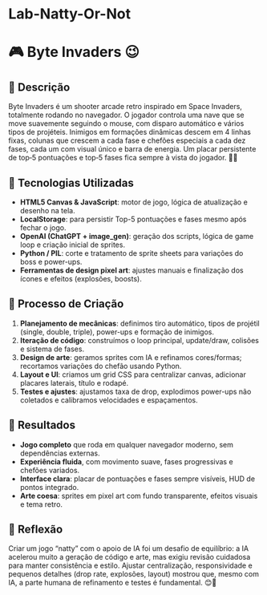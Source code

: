 # Lab-Natty-Or-Not

# 🎮 Byte Invaders 😉

## 📒 Descrição
Byte Invaders é um shooter arcade retro inspirado em Space Invaders, totalmente rodando no navegador. O jogador controla uma nave que se move suavemente seguindo o mouse, com disparo automático e vários tipos de projéteis. Inimigos em formações dinâmicas descem em 4 linhas fixas, colunas que crescem a cada fase e chefões especiais a cada dez fases, cada um com visual único e barra de energia. Um placar persistente de top‐5 pontuações e top‐5 fases fica sempre à vista do jogador. 🌌👾

## 🤖 Tecnologias Utilizadas
- **HTML5 Canvas & JavaScript**: motor de jogo, lógica de atualização e desenho na tela.  
- **LocalStorage**: para persistir Top-5 pontuações e fases mesmo após fechar o jogo.  
- **OpenAI (ChatGPT + image_gen)**: geração dos scripts, lógica de game loop e criação inicial de sprites.  
- **Python / PIL**: corte e tratamento de sprite sheets para variações do boss e power-ups.  
- **Ferramentas de design pixel art**: ajustes manuais e finalização dos ícones e efeitos (explosões, boosts).  

## 🧐 Processo de Criação
1. **Planejamento de mecânicas**: definimos tiro automático, tipos de projétil (single, double, triple), power-ups e formação de inimigos.  
2. **Iteração de código**: construímos o loop principal, update/draw, colisões e sistema de fases.  
3. **Design de arte**: geramos sprites com IA e refinamos cores/formas; recortamos variações do chefão usando Python.  
4. **Layout e UI**: criamos um grid CSS para centralizar canvas, adicionar placares laterais, título e rodapé.  
5. **Testes e ajustes**: ajustamos taxa de drop, explodimos power-ups não coletados e calibramos velocidades e espaçamentos.  

## 🚀 Resultados
- **Jogo completo** que roda em qualquer navegador moderno, sem dependências externas.  
- **Experiência fluida**, com movimento suave, fases progressivas e chefões variados.  
- **Interface clara**: placar de pontuações e fases sempre visíveis, HUD de pontos integrado.  
- **Arte coesa**: sprites em pixel art com fundo transparente, efeitos visuais e tema retro.  

## 💭 Reflexão 
Criar um jogo “natty” com o apoio de IA foi um desafio de equilíbrio: a IA acelerou muito a geração de código e arte, mas exigiu revisão cuidadosa para manter consistência e estilo. Ajustar centralização, responsividade e pequenos detalhes (drop rate, explosões, layout) mostrou que, mesmo com IA, a parte humana de refinamento e testes é fundamental. 😊🚀

